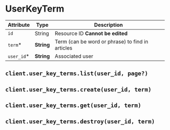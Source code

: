 # UserKeyTerm

| Attribute | Type | Description |
| --------- | ---- | ----------- |
| `id`       | String     | Resource ID **Cannot be edited** |
| `term`*    | **String** | Term (can be word or phrase) to find in articles |
| `user_id`* | **String** | Associated user |

## `client.user_key_terms.list(user_id, page?)`

## `client.user_key_terms.create(user_id, term)`

## `client.user_key_terms.get(user_id, term)`

## `client.user_key_terms.destroy(user_id, term)`
